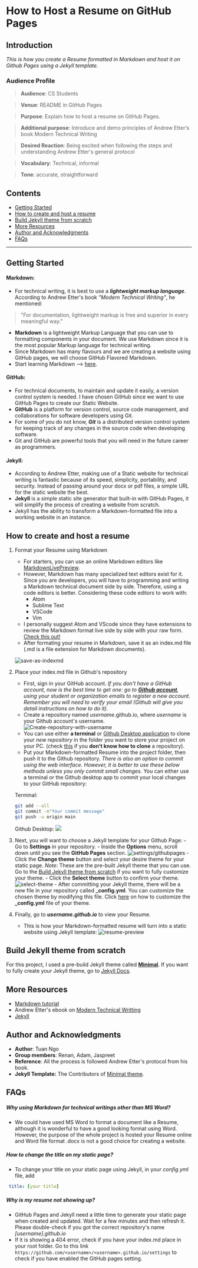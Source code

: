 # How to Host a Resume on GitHub Pages

## Introduction
_This is how you create a Resume formatted in Markdown and host it on Github Pages using a Jekyll template._

### Audience Profile
>**Audience**: CS Students

>**Venue**: README in GitHub Pages

>**Purpose**: Explain how to host a resume on GitHub Pages.

>**Additional purpose**: Introduce and demo principles of Andrew Etter’s book Modern Technical Writing

>**Desired Reaction**: Being excited when following the steps and understanding Andrew Etter's general protocol

>**Vocabulary**: Technical, informal

>**Tone**: accurate, straightforward

## Contents

- [Getting Started](#getting-started)
- [How to create and host a resume](#how-to-create-and-host-a-resume)
- [Build Jekyll theme from scratch](#build-jekyll-theme-from-scratch)
- [More Resources](#more-resources)
- [Author and Acknowledgments](#author-and-acknowledgments)
- [FAQs](#faqs)

---

## Getting Started

#### Markdown:
- For technical writing, it is best to use a **_lightweight markup language_**. According to Andrew Etter's book _"Modern Technical Writing"_, he mentioned:
> "For documentation, lightweight markup is free and superior in every meaningful way."
- **Markdown** is a lightweight Markup Language that you can use to formatting components in your document. We use Markdown since it is the most popular Markup language for technical writing.
- Since Markdown has many flavours and we are creating a website using GitHub pages, we will choose GitHub Flavored Markdown.
- Start learning Markdown --> [here](https://www.markdowntutorial.com).

#### GitHub:
- For technical documents, to maintain and update it easily, a version control system is needed. I have chosen GitHub since we want to use GitHub Pages to create our Static Website.
- **GitHub** is a platform for version control, source code management, and collaborations for software developers using Git.
- For some of you do not know, **_Git_** is a distributed version control system for keeping track of any changes in the source code when developing software.
- Git and GitHub are powerful tools that you will need in the future career as programmers.

#### Jekyll:
- According to Andrew Etter, making use of a Static website for technical writing is fantastic because of its speed, simplicity, portability, and security. Instead of passing around your docx or pdf files, a simple URL for the static website the best.
- **Jekyll** is a simple static site generator that built-in with GitHub Pages, it will simplify the process of creating a website from scratch.
- Jekyll has the ability to transform a Markdown-formatted file into a working website in an instance.

## How to create and host a resume

1. Format your Resume using Markdown
    - For starters, you can use an online Markdown editors like [MarkdownLivePreview](https://markdownlivepreview.com).
    - However, Markdown has many specialized text editors exist for it. Since you are developers, you will have to programming and writing a Markdown technical document side by side. Therefore, using a code editors is better. Considering these code editors to work with:
        - Atom
        - Sublime Text
        - VSCode
        - Vim
    - I personally suggest Atom and VScode since they have extensions to review the Markdown format live side by side with your raw form. [Check this out!](https://marketplace.visualstudio.com/items?itemName=shd101wyy.markdown-preview-enhanced)
    - After formating your resume in Markdown, save it as an index.md file (.md is a file extension for Markdown documents).

    ![save-as-indexmd](resources/save-file.gif)

2. Place your index.md file in Github's repository
    - First, sign in your GitHub account.
    _If you don't have a GitHub account, now is the best time to get one: go to **[Github account](https://github.com)**, using your student or organization emails to register a new account. Remember you will need to verify your email (Github will give you detail instructions on how to do it)._
    - Create a repository named _username_.github.io, where _username_ is your Github account's username.
    ![Create-repository-with-username](resources/Repo-name.png)
    - You can use either **a terminal** or [Github Desktop application](https://desktop.github.com) to clone your _new repository_ in the folder you want to store your project on your PC. (check [this](https://docs.github.com/en/free-pro-team@latest/github/creating-cloning-and-archiving-repositories/cloning-a-repository) if you **don't know how to clone** a repository).
    - Put your Markdown-formatted Resume into the project folder, then push it to the Github repository. _There is also an option to commit using the web interface. However, it is better to use these below methods unless you only commit small changes._ 
    You can either use a terminal or the Github desktop app to commit your local changes to your GitHub repository:

    Terminal:

    ```bash
    git add --all
    git commit -m"Your commit message"
    git push -u origin main
    ```

    Github Desktop:
    ![](resources/GithubDesktopDemo.gif)

3. Next, you will want to choose a Jekyll template for your Github Page:
        - Go to **Settings** in your repository.
        - Inside the **Options** menu, scroll down until you see the **GitHub Pages** section.
        ![settings/githubpages](resources/githubpages-settings.png)
        - Click the **Change theme** button and select your desire theme for your static page. 
            _Note_: These are the pre-built Jekyll theme that you can use. Go to the [Build Jekyll theme from scratch](#build-jekyll-theme-from-scratch) if you want to fully customize your theme.
        - Click the **Select theme** button to confirm your theme.
        ![select-theme](resources/select-theme.png)
        - After committing your Jekyll theme, there will be a new file in your repository called **_config.yml**. You can customize the chosen theme by modifying this file. Click [here](https://github.com/pages-themes/minimal/blob/master/README.md) on how to customize the **_config.yml** file of your theme.

4. Finally, go to **_username.github.io_** to view your Resume.
    - This is how your Markdown-formatted resume will turn into a static website using Jekyll template:
    ![resume-preview](resources/resume-preview.gif)

## Build Jekyll theme from scratch

For this project, I used a pre-build Jekyll theme called **[Minimal](https://github.com/pages-themes/minimal)**. If you want to fully create your Jekyll theme, go to [Jekyll Docs](https://jekyllrb.com/docs/).

## More Resources
- [Markdown tutorial](https://www.markdowntutorial.com)
- Andrew Etter's ebook on [Modern Technical Writting](https://www.amazon.ca/Modern-Technical-Writing-Introduction-Documentation-ebook/dp/B01A2QL9SS)
- [Jekyll](https://jekyllrb.com)

## Author and Acknowledgments
- **Author**: Tuan Ngo
- **Group members**: Renan, Adam, Jaspreet
- **Reference**: All the process is followed Andrew Etter's protocol from his book.
- **Jekyll Template:** The Contributors of [Minimal theme](https://github.com/pages-themes/minimal).

## FAQs
##### Why using Markdown for technical writings other than MS Word?
- We could have used MS Word to format a document like a Resume, although it is wonderful to have a good looking format using Word. However, the purpose of the whole project is hosted your Resume online and Word file format .docx is not a good choice for creating a website.

##### How to change the title on my static page?
- To change your title on your static page using Jekyll, in your _config.yml_ file, add
```yml
 title: [your title]
 ```

 ##### Why is my resume not showing up?
 - GitHub Pages and Jekyll need a little time to generate your static page when created and updated. Wait for a few minutes and then refresh it. Please double-check if you got the correct repository's name _[username].github.io_
 - If it is showing a 404 error, check if you have your index.md place in your root folder. Go to this link ```https://github.com/<username>/<username>.github.io/settings``` to check if you have enabled the GitHub pages setting.
